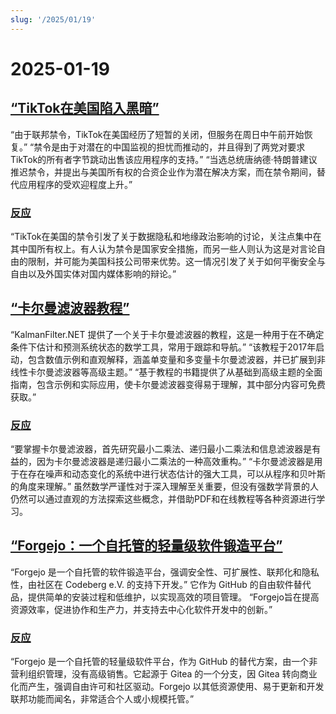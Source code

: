 ```yaml
---
slug: '/2025/01/19'
---
```


# 2025-01-19

## [“TikTok在美国陷入黑暗”](https://techcrunch.com/2025/01/18/tiktok-goes-dark-in-the-u-s/)

“由于联邦禁令，TikTok在美国经历了短暂的关闭，但服务在周日中午前开始恢复。” “禁令是由于对潜在的中国监视的担忧而推动的，并且得到了两党对要求TikTok的所有者字节跳动出售该应用程序的支持。” “当选总统唐纳德·特朗普建议推迟禁令，并提出与美国所有权的合资企业作为潜在解决方案，而在禁令期间，替代应用程序的受欢迎程度上升。”

### [反应](https://news.ycombinator.com/item?id=42753396)

“TikTok在美国的禁令引发了关于数据隐私和地缘政治影响的讨论，关注点集中在其中国所有权上。有人认为禁令是国家安全措施，而另一些人则认为这是对言论自由的限制，并可能为美国科技公司带来优势。这一情况引发了关于如何平衡安全与自由以及外国实体对国内媒体影响的辩论。”

## [“卡尔曼滤波器教程”](https://www.kalmanfilter.net/default.aspx)

“KalmanFilter.NET 提供了一个关于卡尔曼滤波器的教程，这是一种用于在不确定条件下估计和预测系统状态的数学工具，常用于跟踪和导航。” “该教程于2017年启动，包含数值示例和直观解释，涵盖单变量和多变量卡尔曼滤波器，并已扩展到非线性卡尔曼滤波器等高级主题。” “基于教程的书籍提供了从基础到高级主题的全面指南，包含示例和实际应用，使卡尔曼滤波器变得易于理解，其中部分内容可免费获取。”

### [反应](https://news.ycombinator.com/item?id=42751690)

“要掌握卡尔曼滤波器，首先研究最小二乘法、递归最小二乘法和信息滤波器是有益的，因为卡尔曼滤波器是递归最小二乘法的一种高效重构。” “卡尔曼滤波器是用于在存在噪声和动态变化的系统中进行状态估计的强大工具，可以从程序和贝叶斯的角度来理解。” 虽然数学严谨性对于深入理解至关重要，但没有强数学背景的人仍然可以通过直观的方法探索这些概念，并借助PDF和在线教程等各种资源进行学习。

## [“Forgejo：一个自托管的轻量级软件锻造平台”](https://forgejo.org/)

“Forgejo 是一个自托管的软件锻造平台，强调安全性、可扩展性、联邦化和隐私性，由社区在 Codeberg e.V. 的支持下开发。” 它作为 GitHub 的自由软件替代品，提供简单的安装过程和低维护，以实现高效的项目管理。 “Forgejo旨在提高资源效率，促进协作和生产力，并支持去中心化软件开发中的创新。”

### [反应](https://news.ycombinator.com/item?id=42753523)

“Forgejo 是一个自托管的轻量级软件平台，作为 GitHub 的替代方案，由一个非营利组织管理，没有高级销售。它起源于 Gitea 的一个分支，因 Gitea 转向商业化而产生，强调自由许可和社区驱动。Forgejo 以其低资源使用、易于更新和开发联邦功能而闻名，非常适合个人或小规模托管。”

<head>
  <meta property="og:title" content="“TikTok在美国陷入黑暗”" />
  <meta property="og:type" content="website" />
  <meta property="og:image" content="https://og.cho.sh/api/og/?title=%E2%80%9CTikTok%E5%9C%A8%E7%BE%8E%E5%9B%BD%E9%99%B7%E5%85%A5%E9%BB%91%E6%9A%97%E2%80%9D&subheading=2025%E5%B9%B41%E6%9C%8819%E6%97%A5%E6%98%9F%E6%9C%9F%E6%97%A5%3A%20%E9%BB%91%E5%AE%A2%E6%96%B0%E9%97%BB%E6%91%98%E8%A6%81" />
</head>
